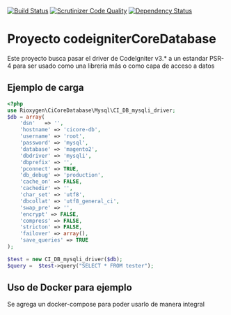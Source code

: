 [![Build Status](https://travis-ci.org/rrcfesc/codeigniterCoreDatabase.svg?branch=master)](https://travis-ci.org/rrcfesc/codeigniterCoreDatabase)
[![Scrutinizer Code Quality](https://scrutinizer-ci.com/g/rrcfesc/codeigniterCoreDatabase/badges/quality-score.png?b=master)](https://scrutinizer-ci.com/g/rrcfesc/codeigniterCoreDatabase/?branch=master)
[![Dependency Status](https://www.versioneye.com/user/projects/5a2b16b70fb24f466ccb947e/badge.svg?style=flat-square)](https://www.versioneye.com/user/projects/5a2b16b70fb24f466ccb947e)

# Proyecto codeigniterCoreDatabase
Este proyecto busca pasar el driver de CodeIgniter v3.* a un estandar PSR-4 para ser usado
como una libreria más o como capa de acceso a datos

## Ejemplo de carga

```php
<?php
use Rioxygen\CiCoreDatabase\Mysql\CI_DB_mysqli_driver;
$db = array(
    'dsn'	=> '',
    'hostname' => 'cicore-db',
    'username' => 'root',
    'password' => 'mysql',
    'database' => 'magento2',
    'dbdriver' => 'mysqli',
    'dbprefix' => '',
    'pconnect' => TRUE,
    'db_debug' => 'production',
    'cache_on' => FALSE,
    'cachedir' => '',
    'char_set' => 'utf8',
    'dbcollat' => 'utf8_general_ci',
    'swap_pre' => '',
    'encrypt' => FALSE,
    'compress' => FALSE,
    'stricton' => FALSE,
    'failover' => array(),
    'save_queries' => TRUE
);

$test = new CI_DB_mysqli_driver($db);
$query =  $test->query("SELECT * FROM tester");
```

## Uso de Docker para ejemplo
Se agrega un docker-compose para poder usarlo de manera integral